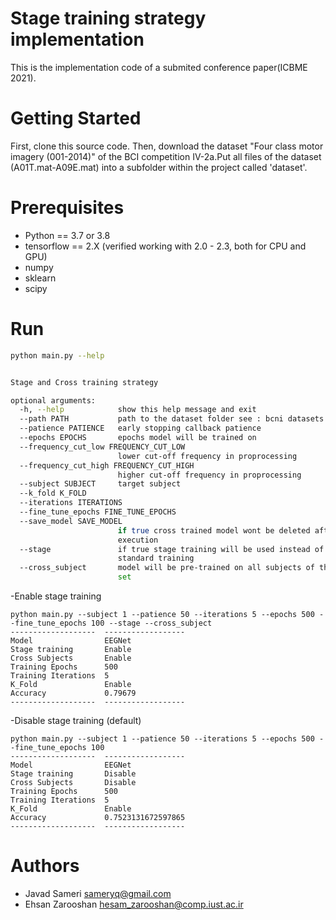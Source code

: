 # Stage training strategy implementation
This is the implementation code of a submited conference paper(ICBME 2021).

# Getting Started

First, clone this source code. Then, download the dataset "Four class motor imagery (001-2014)" of the BCI competition IV-2a.Put all files of the dataset (A01T.mat-A09E.mat) into a subfolder within the project called 'dataset'.

# Prerequisites
- Python == 3.7 or 3.8
- tensorflow == 2.X (verified working with 2.0 - 2.3, both for CPU and GPU)
- numpy
- sklearn
- scipy
# Run
```bash
python main.py --help


Stage and Cross training strategy

optional arguments:
  -h, --help            show this help message and exit
  --path PATH           path to the dataset folder see : bcni datasets fotmat
  --patience PATIENCE   early stopping callback patience
  --epochs EPOCHS       epochs model will be trained on
  --frequency_cut_low FREQUENCY_CUT_LOW
                        lower cut-off frequency in proprocessing
  --frequency_cut_high FREQUENCY_CUT_HIGH
                        higher cut-off frequency in proprocessing
  --subject SUBJECT     target subject
  --k_fold K_FOLD
  --iterations ITERATIONS
  --fine_tune_epochs FINE_TUNE_EPOCHS
  --save_model SAVE_MODEL
                        if true cross trained model wont be deleted after
                        execution
  --stage               if true stage training will be used instead of
                        standard training
  --cross_subject       model will be pre-trained on all subjects of the data
                        set
```

-Enable stage training
```
python main.py --subject 1 --patience 50 --iterations 5 --epochs 500 --fine_tune_epochs 100 --stage --cross_subject
-------------------  ------------------
Model                EEGNet
Stage training       Enable
Cross Subjects       Enable
Training Epochs      500
Training Iterations  5
K_Fold               Enable
Accuracy             0.79679
-------------------  ------------------
```

-Disable stage training (default)
```
python main.py --subject 1 --patience 50 --iterations 5 --epochs 500 --fine_tune_epochs 100 
-------------------  ------------------
Model                EEGNet
Stage training       Disable
Cross Subjects       Disable
Training Epochs      500
Training Iterations  5
K_Fold               Enable
Accuracy             0.7523131672597865
-------------------  ------------------
```



# Authors
- Javad Sameri        sameryq@gmail.com
- Ehsan Zarooshan     hesam_zarooshan@comp.iust.ac.ir 
